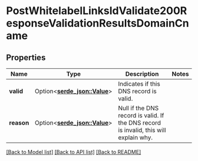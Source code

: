 # PostWhitelabelLinksIdValidate200ResponseValidationResultsDomainCname

## Properties

Name | Type | Description | Notes
------------ | ------------- | ------------- | -------------
**valid** | Option<[**serde_json::Value**](serde_json::Value.md)> | Indicates if this DNS record is valid. | 
**reason** | Option<[**serde_json::Value**](.md)> | Null if the DNS record is valid. If the DNS record is invalid, this will explain why. | 

[[Back to Model list]](../README.md#documentation-for-models) [[Back to API list]](../README.md#documentation-for-api-endpoints) [[Back to README]](../README.md)


